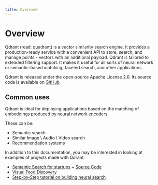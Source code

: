 ```yaml
---
title: Overview
---
```


# Overview

Qdrant (read: quadrant) is a vector similarity search engine. It provides a production-ready service with a convenient API to store, search, and manage points - vectors with an additional payload. Qdrant is tailored to extended filtering support. It makes it useful for all sorts of neural network or semantic-based matching, faceted search, and other applications.

Qdrant is released under the open-source Apache License 2.0. Its source code is available on [GitHub](https://github.com/qdrant/qdrant).

## Common uses

Qdrant is ideal for deploying applications based on the matching of embeddings produced by neural network encoders.

These can be:

- Semantic search
- Similar Image \ Audio \ Video search
- Recommendation systems

In addition to this documentation, you may be interested in looking at examples of projects made with Qdrant:

- [Semantic Search for startups](https://demo.qdrant.tech/) + [Source Code](https://github.com/qdrant/qdrant_demo)
- [Visual Food Discovery](https://food-discovery.qdrant.tech/)
- [Step-by-Step tutorial on building neural search](/articles/neural-search-tutorial/)
